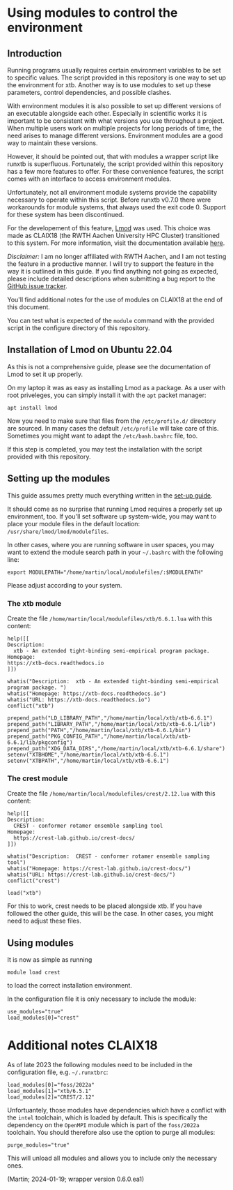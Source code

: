 # Using modules to control the environment

## Introduction

Running programs usually requires certain environment variables to be set to specific values.
The script provided in this repository is one way to set up the environment for xtb.
Another way is to use modules to set up these parameters, control dependencies, and possible clashes.

With environment modules it is also possible to set up different versions of an executable alongside each other.
Especially in scientific works it is important to be consistent with what versions you use throughout a project.
When multiple users work on multiple projects for long periods of time, the need arises to manage different versions.
Environment modules are a good way to maintain these versions.

However, it should be pointed out, that with modules a wrapper script like runxtb is superfluous.
Fortunately, the script provided within this repository has a few more features to offer.
For these convenience features, the script comes with an interface to access environment modules.

Unfortunately, not all environment module systems provide the capability necessary to operate within this script.
Before runxtb v0.7.0 there were workarounds for module systems, that always used the exit code 0.
Support for these system has been discontinued.

For the developement of this feature, [Lmod](https://lmod.readthedocs.io/) was used.
This choice was made as CLAIX18 (the RWTH Aachen University HPC Cluster) transitioned to this system.
For more information, visit the documentation available
[here](https://help.itc.rwth-aachen.de/service/rhr4fjjutttf/article/450d33cc19fd4e50b1dd07027e9b55bd/#user-content-toolchains).

*Disclaimer:*
I am no longer affiliated with RWTH Aachen, and I am not testing the feature in a productive manner.
I will try to support the feature in the way it is outlined in this guide.
If you find anything not going as expected,
please include detailed descriptions when submitting a bug report to the
[GitHub issue tracker](https://github.com/polyluxus/runxtb.bash/issues).

You'll find additional notes for the use of modules on CLAIX18 at the end of this document.

You can test what is expected of the `module` command with the provided script in the configure directory of this repository.

## Installation of Lmod on Ubuntu 22.04

As this is not a comprehensive guide, please see the documentation of Lmod to set it up properly.

On my laptop it was as easy as installing Lmod as a package. 
As a user with root priveleges, you can simply install it with the `apt` packet manager:
```
apt install lmod
```

Now you need to make sure that files from the `/etc/profile.d/` directory are sourced.
In many cases the default `/etc/profile` will take care of this. 
Sometimes you might want to adapt the `/etc/bash.bashrc` file, too.

If this step is completed, you may test the installation with the script provided with this repository.

## Setting up the modules

This guide assumes pretty much everything written in the [set-up guide](./set-up.md).

It should come as no surprise that running Lmod requires a properly set up environment, too.
If you'll set software up system-wide, you may want to place your module files in the default location:
`/usr/share/lmod/lmod/modulefiles`.

In other cases, where you are running software in user spaces, you may want to extend the module search path in your `~/.bashrc` 
with the following line:
```
export MODULEPATH="/home/martin/local/modulefiles/:$MODULEPATH"
```
Please adjust according to your system.

### The xtb module

Create the file `/home/martin/local/modulefiles/xtb/6.6.1.lua` with this content:
```
help([[
Description:
  xtb - An extended tight-binding semi-empirical program package. 
Homepage:
https://xtb-docs.readthedocs.io
]])

whatis("Description:  xtb - An extended tight-binding semi-empirical program package. ")
whatis("Homepage: https://xtb-docs.readthedocs.io")
whatis("URL: https://xtb-docs.readthedocs.io")
conflict("xtb")

prepend_path("LD_LIBRARY_PATH","/home/martin/local/xtb/xtb-6.6.1")
prepend_path("LIBRARY_PATH","/home/martin/local/xtb/xtb-6.6.1/lib")
prepend_path("PATH","/home/martin/local/xtb/xtb-6.6.1/bin")
prepend_path("PKG_CONFIG_PATH","/home/martin/local/xtb/xtb-6.6.1/lib/pkgconfig")
prepend_path("XDG_DATA_DIRS","/home/martin/local/xtb/xtb-6.6.1/share")
setenv("XTBHOME","/home/martin/local/xtb/xtb-6.6.1")
setenv("XTBPATH","/home/martin/local/xtb/xtb-6.6.1")
```

### The crest module
Create the file `/home/martin/local/modulefiles/crest/2.12.lua` with this content:
```
help([[
Description:
  CREST - conformer rotamer ensemble sampling tool
Homepage:
  https://crest-lab.github.io/crest-docs/
]])

whatis("Description:  CREST - conformer rotamer ensemble sampling tool")
whatis("Homepage: https://crest-lab.github.io/crest-docs/")
whatis("URL: https://crest-lab.github.io/crest-docs/")
conflict("crest")

load("xtb")
```
For this to work, crest needs to be placed alongside xtb.
If you have followed the other guide, this will be the case.
In other cases, you might need to adjust these files.

## Using modules

It is now as simple as running 
```
module load crest
```
to load the correct installation environment.

In the configuration file it is only necessary to include the module:
```
use_modules="true"
load_modules[0]="crest"
```

# Additional notes CLAIX18

As of late 2023 the following modules need to be included in the configuration file, e.g. `~/.runxtbrc`:
```
load_modules[0]="foss/2022a"
load_modules[1]="xtb/6.5.1"
load_modules[2]="CREST/2.12"
```
Unfortuantely, those modules have dependencies which have a conflict with the `intel` toolchain,
which is loaded by default. 
This is specifically the dependency on the `OpenMPI` module which is part of the `foss/2022a` toolchain.
You should therefore also use the option to purge all modules:
```
purge_modules="true"
```
This will unload all modules and allows you to include only the necessary ones.

(Martin; 2024-01-19; wrapper version 0.6.0.ea1)
